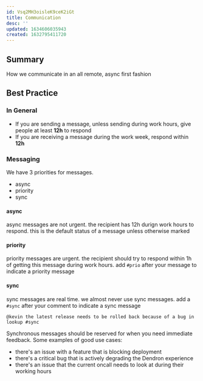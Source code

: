 ```yaml
---
id: Vsq2MH3oisleK9ceK2iGt
title: Communication
desc: ''
updated: 1634606035943
created: 1632795411720
---
```


## Summary
<!-- What is this SOP about -->
How we communicate in an all remote, async first fashion

## Best Practice

### In General
- If you are sending a message, unless sending during work hours, give people at least **12h** to respond
- If you are receiving a message during the work week, respond within **12h** 

### Messaging

We have 3 priorities for messages.

- async
- priority
- sync

#### async
async messages are not urgent. the recipient has 12h durign work hours to respond. this is the default status of a message unless otherwise marked

#### priority
priority messages are urgent. the recipient should try to respond within 1h of getting this message during work hours. add `#prio` after your message to indicate a priority message

#### sync
sync messages are real time. we almost never use sync messages. add a `#sync` after your comment to indicate a sync message

```
@kevin the latest release needs to be rolled back because of a bug in lookup #sync
```

Synchronous messages should be reserved for when you need immediate feedback. Some examples of good use cases:

- there's an issue with a feature that is blocking deployment
- there's a critical bug that is actively degrading the Dendron experience
- there's an issue that the current oncall needs to look at during their working hours


[^hours]: [[Hours of Availability|handbook.people.remote-work#hours-of-availability]]
[^sync]: [[Sync|handbook.people.remote-work#sync]]
[^async]: [[Async|handbook.people.remote-work#async]]